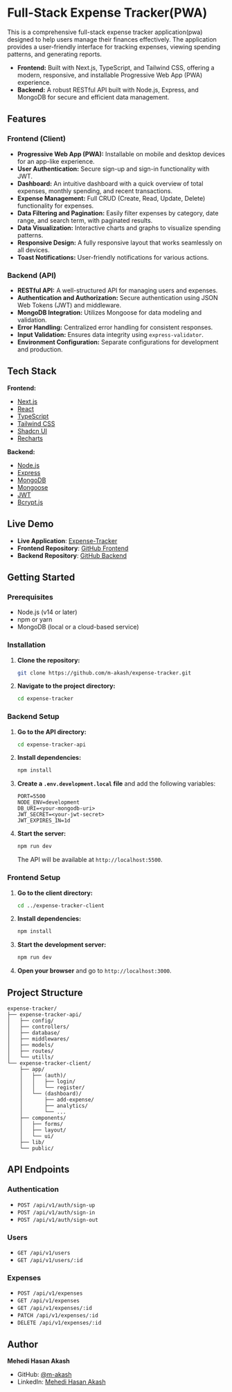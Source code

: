 # Full-Stack Expense Tracker(PWA)

This is a comprehensive full-stack expense tracker application(pwa) designed to help users manage their finances effectively. The application provides a user-friendly interface for tracking expenses, viewing spending patterns, and generating reports.

- **Frontend:** Built with Next.js, TypeScript, and Tailwind CSS, offering a modern, responsive, and installable Progressive Web App (PWA) experience.
- **Backend:** A robust RESTful API built with Node.js, Express, and MongoDB for secure and efficient data management.

## Features

### Frontend (Client)

- **Progressive Web App (PWA):** Installable on mobile and desktop devices for an app-like experience.
- **User Authentication:** Secure sign-up and sign-in functionality with JWT.
- **Dashboard:** An intuitive dashboard with a quick overview of total expenses, monthly spending, and recent transactions.
- **Expense Management:** Full CRUD (Create, Read, Update, Delete) functionality for expenses.
- **Data Filtering and Pagination:** Easily filter expenses by category, date range, and search term, with paginated results.
- **Data Visualization:** Interactive charts and graphs to visualize spending patterns.
- **Responsive Design:** A fully responsive layout that works seamlessly on all devices.
- **Toast Notifications:** User-friendly notifications for various actions.

### Backend (API)

- **RESTful API:** A well-structured API for managing users and expenses.
- **Authentication and Authorization:** Secure authentication using JSON Web Tokens (JWT) and middleware.
- **MongoDB Integration:** Utilizes Mongoose for data modeling and validation.
- **Error Handling:** Centralized error handling for consistent responses.
- **Input Validation:** Ensures data integrity using `express-validator`.
- **Environment Configuration:** Separate configurations for development and production.

## Tech Stack

**Frontend:**
- [Next.js](https://nextjs.org/)
- [React](https://reactjs.org/)
- [TypeScript](https://www.typescriptlang.org/)
- [Tailwind CSS](https://tailwindcss.com/)
- [Shadcn UI](https://ui.shadcn.com/)
- [Recharts](https://recharts.org/)

**Backend:**
- [Node.js](https://nodejs.org/)
- [Express](https://expressjs.com/)
- [MongoDB](https://www.mongodb.com/)
- [Mongoose](https://mongoosejs.com/)
- [JWT](https://jwt.io/)
- [Bcrypt.js](https://www.npmjs.com/package/bcryptjs)

## Live Demo

- **Live Application**: [Expense-Tracker](https://daily-expenditure.vercel.app/)
- **Frontend Repository**: [GitHub Frontend](https://github.com/m-akash/expense-tracker/tree/main/expense-tracker-client)
- **Backend Repository**: [GitHub Backend](https://github.com/m-akash/expense-tracker/tree/main/expense-tracker-api)

## Getting Started

### Prerequisites

- Node.js (v14 or later)
- npm or yarn
- MongoDB (local or a cloud-based service)

### Installation

1.  **Clone the repository:**
    ```bash
    git clone https://github.com/m-akash/expense-tracker.git
    ```
2.  **Navigate to the project directory:**
    ```bash
    cd expense-tracker
    ```

### Backend Setup

1.  **Go to the API directory:**
    ```bash
    cd expense-tracker-api
    ```
2.  **Install dependencies:**
    ```bash
    npm install
    ```
3.  **Create a `.env.development.local` file** and add the following variables:
    ```
    PORT=5500
    NODE_ENV=development
    DB_URI=<your-mongodb-uri>
    JWT_SECRET=<your-jwt-secret>
    JWT_EXPIRES_IN=1d
    ```
4.  **Start the server:**
    ```bash
    npm run dev
    ```
    The API will be available at `http://localhost:5500`.

### Frontend Setup

1.  **Go to the client directory:**
    ```bash
    cd ../expense-tracker-client
    ```
2.  **Install dependencies:**
    ```bash
    npm install
    ```
3.  **Start the development server:**
    ```bash
    npm run dev
    ```
4.  **Open your browser** and go to `http://localhost:3000`.

## Project Structure

```
expense-tracker/
├── expense-tracker-api/
│   ├── config/
│   ├── controllers/
│   ├── database/
│   ├── middlewares/
│   ├── models/
│   ├── routes/
│   └── utills/
└── expense-tracker-client/
    ├── app/
    │   ├── (auth)/
    │   │   ├── login/
    │   │   └── register/
    │   └── (dashboard)/
    │       ├── add-expense/
    │       ├── analytics/
    │       └── ...
    ├── components/
    │   ├── forms/
    │   ├── layout/
    │   └── ui/
    ├── lib/
    └── public/
```

## API Endpoints

### Authentication

- `POST /api/v1/auth/sign-up`
- `POST /api/v1/auth/sign-in`
- `POST /api/v1/auth/sign-out`

### Users

- `GET /api/v1/users`
- `GET /api/v1/users/:id`

### Expenses

- `POST /api/v1/expenses`
- `GET /api/v1/expenses`
- `GET /api/v1/expenses/:id`
- `PATCH /api/v1/expenses/:id`
- `DELETE /api/v1/expenses/:id`

## Author

**Mehedi Hasan Akash**
- GitHub: [@m-akash](https://github.com/m-akash)
- LinkedIn: [Mehedi Hasan Akash](https://www.linkedin.com/in/mehedi-hasan-akash/)